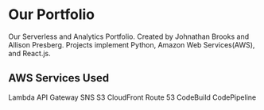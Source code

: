# Our Portfolio
Our Serverless and Analytics Portfolio. Created by Johnathan Brooks and Allison
Presberg. Projects implement Python, Amazon Web Services(AWS), and React.js.

## AWS Services Used

Lambda
API Gateway
SNS
S3
CloudFront
Route 53
CodeBuild
CodePipeline
